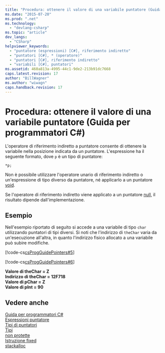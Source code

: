 ```yaml
---
title: "Procedura: ottenere il valore di una variabile puntatore (Guida per programmatori C#) | Microsoft Docs"
ms.date: "2015-07-20"
ms.prod: ".net"
ms.technology: 
  - "devlang-csharp"
ms.topic: "article"
dev_langs: 
  - "CSharp"
helpviewer_keywords: 
  - "puntatore (espressioni) [C#], riferimento indiretto"
  - "puntatori [C#], * (operatore)"
  - "puntatori [C#], riferimento indiretto"
  - "variabili [C#], puntatori"
ms.assetid: 460a813a-4995-44c1-9de2-213b91dc7668
caps.latest.revision: 17
author: "BillWagner"
ms.author: "wiwagn"
caps.handback.revision: 17
---
```

# Procedura: ottenere il valore di una variabile puntatore (Guida per programmatori C#)
L'operatore di riferimento indiretto a puntatore consente di ottenere la variabile nella posizione indicata da un puntatore.  L'espressione ha il seguente formato, dove  `p` è un tipo di puntatore:  
  
```  
*p;  
```  
  
 Non è possibile utilizzare l'operatore unario di riferimento indiretto o un'espressione di tipo diverso da puntatore,  né applicarlo a un puntatore [void](../../../csharp/language-reference/keywords/void.md).  
  
 Se l'operatore di riferimento indiretto viene applicato a un puntatore [null](../../../csharp/language-reference/keywords/null.md), il risultato dipende dall'implementazione.  
  
## Esempio  
 Nell'esempio riportato di seguito si accede a una variabile di tipo `char` utilizzando puntatori di tipi diversi.  Si noti che l'indirizzo di `theChar` varia da un'esecuzione all'altra, in quanto l'indirizzo fisico allocato a una variabile può subire modifiche.  
  
 [!code-cs[csProgGuidePointers#5](../../../csharp/programming-guide/unsafe-code-pointers/codesnippet/csharp/Pointers/Pointers2.cs#5)]  
  
 [!code-cs[csProgGuidePointers#6](../../../csharp/programming-guide/unsafe-code-pointers/codesnippet/csharp/Pointers/Pointers.cs#6)]  
  
  **Valore di theChar \= Z**   
**Indirizzo di theChar \= 12F718**  
**Valore di pChar \= Z**   
**Valore di pInt \= 90**    
## Vedere anche  
 [Guida per programmatori C\#](../../../csharp/programming-guide/index.md)   
 [Espressioni puntatore](../../../csharp/programming-guide/unsafe-code-pointers/pointer-expressions.md)   
 [Tipi di puntatori](../../../csharp/programming-guide/unsafe-code-pointers/pointer-types.md)   
 [Tipi](../../../csharp/language-reference/keywords/types.md)   
 [non protette](../../../csharp/language-reference/keywords/unsafe.md)   
 [Istruzione fixed](../../../csharp/language-reference/keywords/fixed-statement.md)   
 [stackalloc](../../../csharp/language-reference/keywords/stackalloc.md)